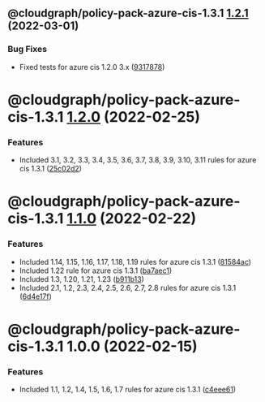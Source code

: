 ## @cloudgraph/policy-pack-azure-cis-1.3.1 [1.2.1](https://gitlab.com/auto-cloud/cloudgraph/policy-packs/compare/@cloudgraph/policy-pack-azure-cis-1.3.1@1.2.0...@cloudgraph/policy-pack-azure-cis-1.3.1@1.2.1) (2022-03-01)


### Bug Fixes

* Fixed tests for azure cis 1.2.0 3.x ([9317878](https://gitlab.com/auto-cloud/cloudgraph/policy-packs/commit/9317878457cb240ecbae8f68036306f4b18fdd31))

# @cloudgraph/policy-pack-azure-cis-1.3.1 [1.2.0](https://gitlab.com/auto-cloud/cloudgraph/policy-packs/compare/@cloudgraph/policy-pack-azure-cis-1.3.1@1.1.0...@cloudgraph/policy-pack-azure-cis-1.3.1@1.2.0) (2022-02-25)


### Features

* Included 3.1, 3.2, 3.3, 3.4, 3.5, 3.6, 3.7, 3.8, 3.9, 3.10, 3.11 rules for azure cis 1.3.1 ([25c02d2](https://gitlab.com/auto-cloud/cloudgraph/policy-packs/commit/25c02d296c4df21bfd7ef1dfdf2ab8bf789ee715))

# @cloudgraph/policy-pack-azure-cis-1.3.1 [1.1.0](https://gitlab.com/auto-cloud/cloudgraph/policy-packs/compare/@cloudgraph/policy-pack-azure-cis-1.3.1@1.0.0...@cloudgraph/policy-pack-azure-cis-1.3.1@1.1.0) (2022-02-22)


### Features

* Included 1.14, 1.15, 1.16, 1.17, 1.18, 1.19 rules for azure cis 1.3.1 ([81584ac](https://gitlab.com/auto-cloud/cloudgraph/policy-packs/commit/81584ac0f9ffd4be3856367ea627b923ee3efef9))
* Included 1.22 rule for azure cis 1.3.1 ([ba7aec1](https://gitlab.com/auto-cloud/cloudgraph/policy-packs/commit/ba7aec18ead1e2a76c092e50f3aec8de2e8aa4fa))
* Included 1.3, 1.20, 1.21, 1.23 ([b911b13](https://gitlab.com/auto-cloud/cloudgraph/policy-packs/commit/b911b13a8afe0323e0c6725906ac6b4c8dc1753d))
* Included 2.1, 1.2, 2.3, 2.4, 2.5, 2.6, 2.7, 2.8 rules for azure cis 1.3.1 ([6d4e17f](https://gitlab.com/auto-cloud/cloudgraph/policy-packs/commit/6d4e17f7a24c08aa791f1053da9cc23e8d512caa))

# @cloudgraph/policy-pack-azure-cis-1.3.1 1.0.0 (2022-02-15)


### Features

* Included 1.1, 1.2, 1.4, 1.5, 1.6, 1.7 rules for azure cis 1.3.1 ([c4eee61](https://gitlab.com/auto-cloud/cloudgraph/policy-packs/commit/c4eee61b4df70d9da78a82e11bf4bb87a48ec55e))
